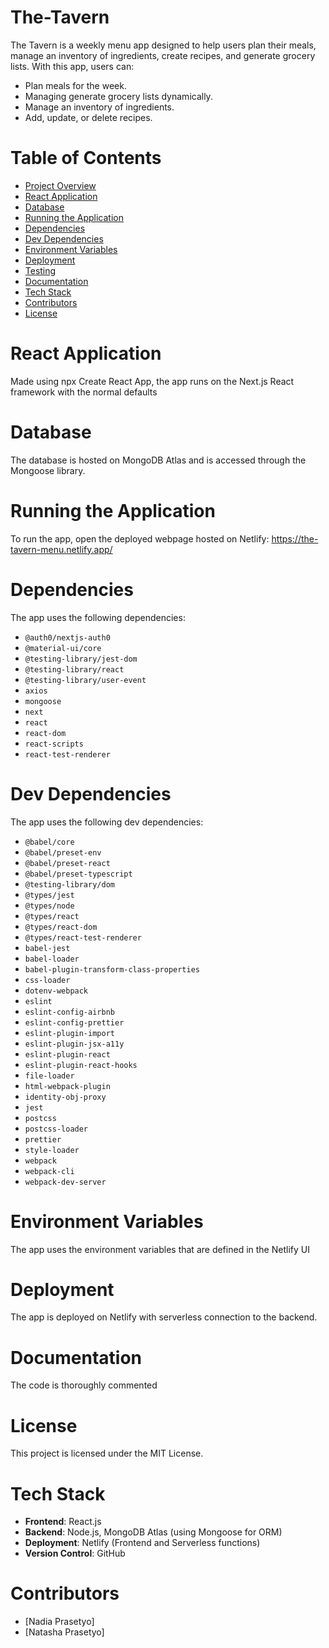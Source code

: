# The-Tavern
The Tavern is a weekly menu app designed to help users plan their meals, manage an inventory of ingredients, create recipes, and generate grocery lists. With this app, users can:
- Plan meals for the week.
- Managing generate grocery lists dynamically.
- Manage an inventory of ingredients.
- Add, update, or delete recipes.

# Table of Contents
- [Project Overview](#the-tavern)
- [React Application](#react-application)
- [Database](#database)
- [Running the Application](#running-the-application)
- [Dependencies](#dependencies)
- [Dev Dependencies](#dev-dependencies)
- [Environment Variables](#environment-variables)
- [Deployment](#deployment)
- [Testing](#testing)
- [Documentation](#documentation)
- [Tech Stack](#tech-stack)
- [Contributors](#contributors)
- [License](#license)


# React Application
Made using npx Create React App, the app runs on the Next.js React framework with the normal defaults

# Database
The database is hosted on MongoDB Atlas and is accessed through the Mongoose library.

# Running the Application
To run the app, open the deployed webpage hosted on Netlify: https://the-tavern-menu.netlify.app/

# Dependencies
The app uses the following dependencies:
- `@auth0/nextjs-auth0`
- `@material-ui/core`
- `@testing-library/jest-dom`
- `@testing-library/react`
- `@testing-library/user-event`
- `axios`
- `mongoose`
- `next`
- `react`
- `react-dom`
- `react-scripts`
- `react-test-renderer`

# Dev Dependencies
The app uses the following dev dependencies:
- `@babel/core`
- `@babel/preset-env`
- `@babel/preset-react`
- `@babel/preset-typescript`
- `@testing-library/dom`
- `@types/jest`
- `@types/node`
- `@types/react`
- `@types/react-dom`
- `@types/react-test-renderer`
- `babel-jest`
- `babel-loader`
- `babel-plugin-transform-class-properties`
- `css-loader`
- `dotenv-webpack`
- `eslint`
- `eslint-config-airbnb`
- `eslint-config-prettier`
- `eslint-plugin-import`
- `eslint-plugin-jsx-a11y`
- `eslint-plugin-react`
- `eslint-plugin-react-hooks`
- `file-loader`
- `html-webpack-plugin`
- `identity-obj-proxy`
- `jest`
- `postcss`
- `postcss-loader`
- `prettier`
- `style-loader`
- `webpack`
- `webpack-cli`
- `webpack-dev-server`

# Environment Variables
The app uses the environment variables that are defined in the Netlify UI

# Deployment
The app is deployed on Netlify with serverless connection to the backend.

# Documentation
The code is thoroughly commented

# License
This project is licensed under the MIT License.

# Tech Stack
- **Frontend**: React.js
- **Backend**: Node.js, MongoDB Atlas (using Mongoose for ORM)
- **Deployment**: Netlify (Frontend and Serverless functions)
- **Version Control**: GitHub

# Contributors
- [Nadia Prasetyo]
- [Natasha Prasetyo]